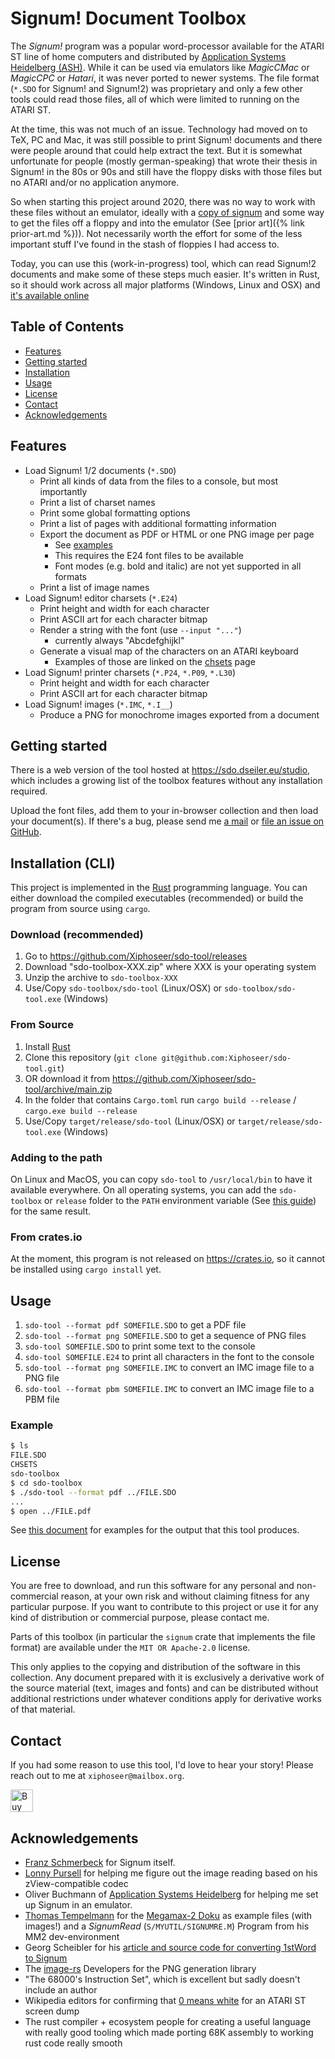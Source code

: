 # Signum! Document Toolbox

The *Signum!* program was a popular word-processor available for the ATARI ST line of
home computers and distributed by [Application Systems Heidelberg (ASH)][ASH]. While it
can be used via emulators like *MagicCMac* or *MagicCPC* or *Hatari*, it was never
ported to newer systems. The file format (`*.SDO` for Signum! and Signum!2) was
proprietary and only a few other tools could read those files, all of which were limited
to running on the ATARI ST.

At the time, this was not much of an issue. Technology had moved on to TeX, PC and Mac,
it was still possible to print Signum! documents and there were people around that could
help extract the text. But it is somewhat unfortunate for people (mostly german-speaking)
that wrote their thesis in Signum! in the 80s or 90s and still have the floppy disks with
those files but no ATARI and/or no application anymore.

So when starting this project around 2020, there was no way to work with these files without
an emulator, ideally with a [copy of signum](https://www.ashshop.biz/diverses/atari/textverarbeitung/874/signum-2-download)
and some way to get the files off a floppy and into the emulator (See [prior art]({% link prior-art.md %})).
Not necessarily worth the effort for some of the less important stuff I've found in the
stash of floppies I had access to.

Today, you can use this (work-in-progress) tool, which can read Signum!2 documents and
make some of these steps much easier. It's written in Rust, so it should work across
all major platforms (Windows, Linux and OSX) and [it's available online](https://sdo.dseiler.eu/studio/)

## Table of Contents

- [Features](#features)
- [Getting started](#getting-started)
- [Installation](#installation)
- [Usage](#usage)
- [License](#license)
- [Contact](#contact)
- [Acknowledgements](#acknowledgements)

## Features

- Load Signum! 1/2 documents (`*.SDO`)
    - Print all kinds of data from the files to a console, but most importantly
    - Print a list of charset names
    - Print some global formatting options
    - Print a list of pages with additional formatting information
    - Export the document as PDF or HTML or one PNG image per page
        - See [examples][examples]
        - This requires the E24 font files to be available
        - Font modes (e.g. bold and italic) are not yet supported in all formats
    - Print a list of image names
- Load Signum! editor charsets (`*.E24`)
    - Print height and width for each character
    - Print ASCII art for each character bitmap
    - Render a string with the font (use `--input "..."`)
        - currently always "Abcdefghijkl"
    - Generate a visual map of the characters on an ATARI keyboard
        - Examples of those are linked on the [chsets][chsets] page
- Load Signum! printer charsets (`*.P24`, `*.P09`, `*.L30`)
    - Print height and width for each character
    - Print ASCII art for each character bitmap
- Load Signum! images (`*.IMC`, `*.I__`)
    - Produce a PNG for monochrome images exported from a document

## Getting started

There is a web version of the tool hosted at <https://sdo.dseiler.eu/studio>, which
includes a growing list of the toolbox features without any installation required.

Upload the font files, add them to your in-browser collection and then load
your document(s). If there's a bug, please send me [a mail](#contact) or
[file an issue on GitHub](https://github.com/xiphoseer/sdo-tool/issues).

## Installation (CLI)

This project is implemented in the [Rust][Rust] programming language. You can either
download the compiled executables (recommended) or build the program from source using
`cargo`.

### Download (recommended)

1. Go to <https://github.com/Xiphoseer/sdo-tool/releases>
2. Download "sdo-toolbox-XXX.zip" where XXX is your operating system
3. Unzip the archive to `sdo-toolbox-XXX`
4. Use/Copy `sdo-toolbox/sdo-tool` (Linux/OSX) or `sdo-toolbox/sdo-tool.exe` (Windows)

### From Source

1. Install [Rust][Rust]
2. Clone this repository (`git clone git@github.com:Xiphoseer/sdo-tool.git`)
3. OR download it from <https://github.com/Xiphoseer/sdo-tool/archive/main.zip>
4. In the folder that contains `Cargo.toml` run `cargo build --release` / `cargo.exe build --release`
5. Use/Copy `target/release/sdo-tool` (Linux/OSX) or `target/release/sdo-tool.exe` (Windows)

### Adding to the path

On Linux and MacOS, you can copy `sdo-tool` to `/usr/local/bin` to have it available everywhere.
On all operating systems, you can add the `sdo-toolbox` or `release` folder to the `PATH` environment variable (See [this guide](https://www3.ntu.edu.sg/home/ehchua/programming/howto/Environment_Variables.html)) for the same result.

### From crates.io

At the moment, this program is not released on <https://crates.io>, so it cannot be installed using `cargo install` yet.

## Usage

1. `sdo-tool --format pdf SOMEFILE.SDO` to get a PDF file
2. `sdo-tool --format png SOMEFILE.SDO` to get a sequence of PNG files
3. `sdo-tool SOMEFILE.SDO` to print some text to the console
4. `sdo-tool SOMEFILE.E24` to print all characters in the font to the console
5. `sdo-tool --format png SOMEFILE.IMC` to convert an IMC image file to a PNG file
5. `sdo-tool --format pbm SOMEFILE.IMC` to convert an IMC image file to a PBM file

### Example

```sh
$ ls
FILE.SDO
CHSETS
sdo-toolbox
$ cd sdo-toolbox
$ ./sdo-tool --format pdf ../FILE.SDO
...
$ open ../FILE.pdf
```

See [this document][examples] for examples for the output that this tool produces.

## License

You are free to download, and run this software for any personal and non-commercial reason,
at your own risk and without claiming fitness for any particular purpose. If you want to
contribute to this project or use it for any kind of distribution or commercial purpose,
please contact me.

Parts of this toolbox (in particular the `signum` crate that implements the file format)
are available under the `MIT OR Apache-2.0` license.

This only applies to the copying and distribution of the software in this collection. Any
document prepared with it is exclusively a derivative work of the source material (text,
images and fonts) and can be distributed without additional restrictions under whatever
conditions apply for derivative works of that material.

## Contact 

If you had some reason to use this tool, I'd love to hear your story! Please reach out to
me at `xiphoseer@mailbox.org`.

<a href='https://ko-fi.com/Z8Z53PQWH' target='_blank'><img height='36' style='border:0px;height:36px;' src='https://cdn.ko-fi.com/cdn/kofi5.png?v=2' border='0' alt='Buy Me a Coffee at ko-fi.com' /></a>

## Acknowledgements

- [Franz Schmerbeck](http://schmerbeck.de/) for Signum itself.
- [Lonny Pursell](http://atari.gfabasic.net/) for helping me figure out the image reading
  based on his zView-compatible codec
- Oliver Buchmann of [Application Systems Heidelberg](https://ashshop.biz) for helping
  me set up Signum in an emulator.
- [Thomas Tempelmann](http://tempel.org) for the [Megamax-2 Doku][MM2]
  as example files (with images!) and a *SignumRead* (`S/MYUTIL/SIGNUMRE.M`)
  Program from his MM2 dev-environment
- Georg Scheibler for his [article and source code for converting 1stWord to Signum][1stWord]
- The [image-rs] Developers for the PNG generation library
- "The 68000's Instruction Set", which is excellent but sadly doesn't include an author
- Wikipedia editors for confirming that [0 means white][ZERO-WHITE] for an ATARI ST screen dump
- The rust compiler + ecosystem people for creating a useful language with really good tooling
  which made porting 68K assembly to working rust code really smooth

[ASH]: https://application-systems.de

[Rust]: https://www.rust-lang.org/learn/get-started
[image-rs]: https://crates.io/crates/image
[MM2]: http://www.tempel.org/files-d.html#MM2
[ZERO-WHITE]: https://en.wikipedia.org/wiki/List_of_monochrome_and_RGB_color_formats#Monochrome_(1-bit)
[1stWord]: http://stcarchiv.de/stc1989/02/von-1stword-zu-signum2

[examples]: https://xiphoseer.github.io/sdo-tool/examples.html
[chsets]: https://xiphoseer.github.io/sdo-tool/chsets/index.html